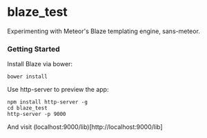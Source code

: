 blaze_test
==========

Experimenting with Meteor's Blaze templating engine, sans-meteor.


### Getting Started

Install Blaze via bower:

```
bower install
```

Use http-server to preview the app:

```
npm install http-server -g
cd blaze_test
http-server -p 9000
```

And visit (localhost:9000/lib)[http://localhost:9000/lib]
